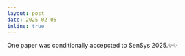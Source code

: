 ```yaml
---
layout: post
date: 2025-02-05
inline: true
---
```



One paper was conditionally accepcted to SenSys 2025.:sparkles::sparkles: